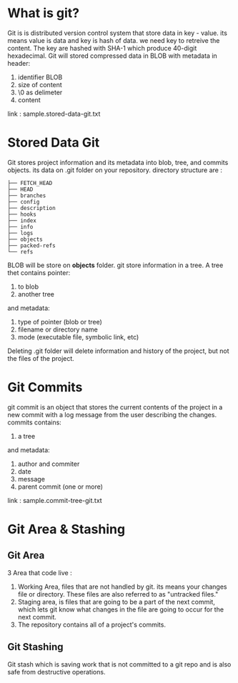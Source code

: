 # What is git?
Git is is distributed version control system that store data in key - value. its means value is data and key is hash of data. we need key to retreive the content. The key are hashed with SHA-1 which produce 40-digit hexadecimal. Git will stored compressed data in BLOB with metadata in header:
 1. identifier BLOB
 2. size of content
 3. \0 as delimeter
 4. content

link : sample.stored-data-git.txt

# Stored Data Git
Git stores project information and its metadata into blob, tree, and commits objects. its data on .git folder on your repository.
directory structure are :
```
├── FETCH_HEAD
├── HEAD
├── branches
├── config
├── description
├── hooks
├── index
├── info
├── logs
├── objects
├── packed-refs
└── refs
```

BLOB will be store on **objects** folder.
git store information in a tree. 
A tree thet contains pointer: 
1. to blob
2. another tree

and metadata:
1. type of pointer (blob or tree)
2. filename or directory name
3. mode (executable file, symbolic link, etc)

Deleting .git folder will delete information and history of the project, but not the files of the project.

# Git Commits
git commit is an object that stores the current contents of the project in a new commit with a log message from the user describing the changes.
commits contains:
1. a tree

and metadata:
1. author and commiter
2. date
3. message
4. parent commit (one or more)

link : sample.commit-tree-git.txt

# Git Area & Stashing

## Git Area
3 Area that code live : 
1. Working Area, files that are not handled by git. its means your changes file or directory. These files are also referred to as "untracked files."
2. Staging area, is files that are going to be a part of the next commit, which lets git know what changes in the file are going to occur for the next commit.
3. The repository contains all of a project's commits.

## Git Stashing
Git stash which is saving work that is not committed to a git repo and is also safe from destructive operations.